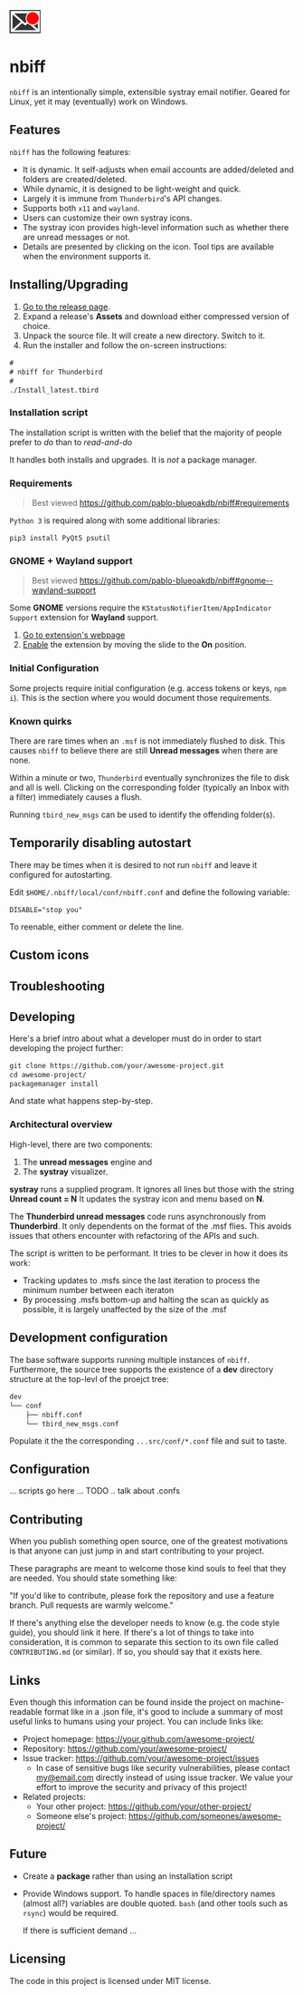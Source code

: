 ![nbiff logo](doc/logo.png) 
# nbiff

`nbiff` is an intentionally simple, extensible systray email
notifier. Geared for Linux, yet it may (eventually) work on Windows.

## Features

`nbiff` has the following features:

- It is dynamic.  It self-adjusts when email accounts are
  added/deleted and folders are created/deleted.
- While dynamic, it is designed to be light-weight and quick.
- Largely it is immune from `Thunderbird`'s API changes.
- Supports both `x11` and `wayland`.
- Users can customize their own systray icons.
- The systray icon provides high-level information such as whether
  there are unread messages or not.
- Details are presented by clicking on the icon.  Tool tips are
  available when the environment supports it.
  
## Installing/Upgrading

1. [Go to the release
   page](https://github.com/pablo-blueoakdb/nbiff/releases).
2. Expand a release's **Assets** and download either compressed
   version of choice.
3. Unpack the source file.  It will create a new directory.  Switch to
   it.
4. Run the installer and follow the on-screen instructions:

```shell
#
# nbiff for Thunderbird
#
./Install_latest.tbird
```

### Installation script

The installation script is written with the belief that the majority
of people prefer to *do* than to *read-and-do*

It handles both installs and upgrades.  It is *not* a package
manager.

### Requirements

> Best viewed  https://github.com/pablo-blueoakdb/nbiff#requirements

`Python 3` is required along with some additional libraries:

```
pip3 install PyQt5 psutil
```

### GNOME + Wayland support

> Best viewed https://github.com/pablo-blueoakdb/nbiff#gnome--wayland-support

Some **GNOME** versions require the `KStatusNotifierItem/AppIndicator
Support` extension for **Wayland** support. 

1. [Go to extension's webpage](https://extensions.gnome.org/extension/615/appindicator-support)
2. [Enable](https://github.com/pablo-blueoakdb/nbiff/blob/main/doc/KStatusNotifierItem.png)
   the extension by moving the slide to the **On** position.

### Initial Configuration

Some projects require initial configuration (e.g. access tokens or keys, `npm i`).
This is the section where you would document those requirements.

### Known quirks

There are rare times when an `.msf` is not immediately flushed to disk.
This causes `nbiff` to believe there are still **Unread messages**
when there are none.

Within a minute or two, `Thunderbird` eventually synchronizes the file
to disk and all is well.  Clicking on the corresponding folder
(typically an Inbox with a filter) immediately causes a flush.

Running `tbird_new_msgs` can be used to identify the offending
folder(s).

## Temporarily disabling autostart

There may be times when it is desired to not run `nbiff` and leave it
configured for autostarting.

Edit `$HOME/.nbiff/local/conf/nbiff.conf` and define the following variable:

```
DISABLE="stop you"
```

To reenable, either comment or delete the line.

## Custom icons

## Troubleshooting

## Developing

Here's a brief intro about what a developer must do in order to start developing
the project further:

```shell
git clone https://github.com/your/awesome-project.git
cd awesome-project/
packagemanager install
```

And state what happens step-by-step.

### Architectural overview

High-level, there are two components:

1. The **unread messages** engine and
2. The **systray** visualizer.

**systray** runs a supplied program.  It ignores all lines but those
with the string **Unread count = N**  It updates the systray icon and
menu based on **N**.

The **Thunderbird unread messages** code runs asynchronously from
**Thunderbird**.  It only dependents on the format of the .msf flies.
This avoids issues that others encounter with refactoring of the APIs
and such.

The script is written to be performant.  It tries to be clever in how
it does its work:

- Tracking updates to .msfs since the last iteration to process the
  minimum number between each iteraton
- By processing .msfs bottom-up and halting the scan as quickly as
  possible, it is largely unaffected by the size of the .msf

## Development configuration
The base software supports running multiple instances of `nbiff`.
Furthermore, the source tree supports the existence of a **dev**
directory structure at the top-levl of the proejct tree:

```
dev
└── conf
    ├── nbiff.conf
    └── tbird_new_msgs.conf
```

Populate it the the corresponding `...src/conf/*.conf` file and suit
to taste.

## Configuration

... scripts go here ... TODO
.. talk about .confs

## Contributing

When you publish something open source, one of the greatest motivations is that
anyone can just jump in and start contributing to your project.

These paragraphs are meant to welcome those kind souls to feel that they are
needed. You should state something like:

"If you'd like to contribute, please fork the repository and use a feature
branch. Pull requests are warmly welcome."

If there's anything else the developer needs to know (e.g. the code style
guide), you should link it here. If there's a lot of things to take into
consideration, it is common to separate this section to its own file called
`CONTRIBUTING.md` (or similar). If so, you should say that it exists here.

## Links

Even though this information can be found inside the project on machine-readable
format like in a .json file, it's good to include a summary of most useful
links to humans using your project. You can include links like:

- Project homepage: https://your.github.com/awesome-project/
- Repository: https://github.com/your/awesome-project/
- Issue tracker: https://github.com/your/awesome-project/issues
  - In case of sensitive bugs like security vulnerabilities, please contact
    my@email.com directly instead of using issue tracker. We value your effort
    to improve the security and privacy of this project!
- Related projects:
  - Your other project: https://github.com/your/other-project/
  - Someone else's project: https://github.com/someones/awesome-project/

## Future

* Create a **package** rather than using an installation script
* Provide Windows support.  To handle spaces in file/directory names
  (almost all?) variables are double quoted.  `bash` (and other tools
  such as `rsync`) would be required.

  If there is sufficient demand ...

## Licensing

The code in this project is licensed under MIT license.
